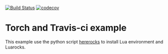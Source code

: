 [![Build Status](https://travis-ci.org/AlexMili/torch-travis-example.svg?branch=master)](https://travis-ci.org/AlexMili/torch-travis-example) [![codecov](https://codecov.io/gh/AlexMili/torch-travis-example/branch/master/graph/badge.svg)](https://codecov.io/gh/AlexMili/torch-travis-example)


# Torch and Travis-ci example
This example use the python script [hererocks](https://github.com/mpeterv/hererocks) to install Lua environment and Luarocks.
